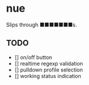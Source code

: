 # nue

Slips through ■■■■■■■s.

## TODO

- [] on/off button
- [] realtime regexp validation
- [] pulldown profile selection
- [] working status indication

